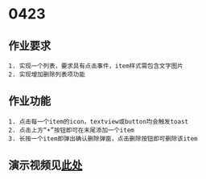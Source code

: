 # 0423 

## 作业要求
```
1. 实现一个列表，要求具有点击事件，item样式需包含文字图片
2. 实现增加删除列表项功能
```

## 作业功能
```
1. 点击每一个item的icon，textview或button均会触发toast
2. 点击上方“+”按钮即可在末尾添加一个item
3. 长按一个item即弹出确认删除弹窗，点击删除按钮即可删除该item
```

## 演示视频见[此处](demo/work_0423/作业演示视频0423.mp4)